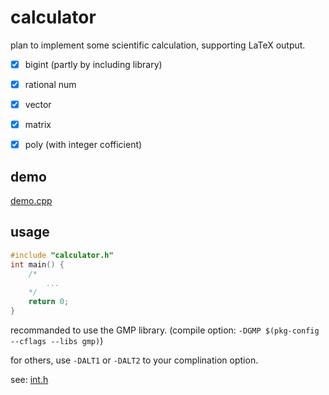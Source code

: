 # calculator

plan to implement some scientific calculation, supporting LaTeX output.

- [x] bigint (partly by including library)

- [x] rational num

- [x] vector

- [x] matrix

- [x] poly (with integer cofficient)

## demo

[demo.cpp](demo.cpp)

## usage

```cpp
#include "calculator.h"
int main() {
    /*
        ...
    */
    return 0;
}
```

recommanded to use the GMP library. (compile option: `-DGMP $(pkg-config --cflags --libs gmp)`)

for others, use `-DALT1` or `-DALT2` to your complination option.

see: [int.h](int.h)
